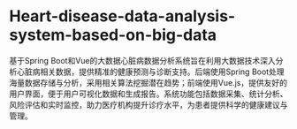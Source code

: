 # Heart-disease-data-analysis-system-based-on-big-data
基于Spring Boot和Vue的大数据心脏病数据分析系统旨在利用大数据技术深入分析心脏病相关数据，提供精准的健康预测与诊断支持。后端使用Spring Boot处理海量数据存储与分析，采用相关算法挖掘潜在趋势；前端使用Vue.js，提供友好的用户界面，便于用户可视化数据和生成报告。系统功能包括数据采集、统计分析、风险评估和实时监控，助力医疗机构提升诊疗水平，为患者提供科学的健康建议与管理。
